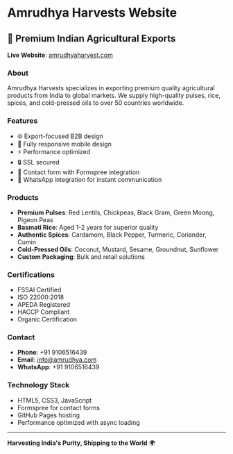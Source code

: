 # Amrudhya Harvests Website

## 🌾 Premium Indian Agricultural Exports

**Live Website**: [amrudhyaharvest.com](https://amrudhyaharvest.com)

### About
Amrudhya Harvests specializes in exporting premium quality agricultural products from India to global markets. We supply high-quality pulses, rice, spices, and cold-pressed oils to over 50 countries worldwide.

### Features
- 🌐 Export-focused B2B design
- 📱 Fully responsive mobile design
- ⚡ Performance optimized
- 🔒 SSL secured
- 📧 Contact form with Formspree integration
- 💬 WhatsApp integration for instant communication

### Products
- **Premium Pulses**: Red Lentils, Chickpeas, Black Gram, Green Moong, Pigeon Peas
- **Basmati Rice**: Aged 1-2 years for superior quality
- **Authentic Spices**: Cardamom, Black Pepper, Turmeric, Coriander, Cumin
- **Cold-Pressed Oils**: Coconut, Mustard, Sesame, Groundnut, Sunflower
- **Custom Packaging**: Bulk and retail solutions

### Certifications
- FSSAI Certified
- ISO 22000:2018
- APEDA Registered
- HACCP Compliant
- Organic Certification

### Contact
- **Phone**: +91 9106516439
- **Email**: info@amrudhya.com
- **WhatsApp**: +91 9106516439

### Technology Stack
- HTML5, CSS3, JavaScript
- Formspree for contact forms
- GitHub Pages hosting
- Performance optimized with async loading

---

**Harvesting India's Purity, Shipping to the World** 🌍